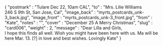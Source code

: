 {
  "postmark" : "Tulare Dec 22, 10am CAL",
  "to" : "Mrs. Lilie Williams<br> 246 S 9th St, San Jose, Cal",
  "image_back" : "myrts_postcards_unk-3_back.jpg",
  "image_front" : "myrts_postcards_unk-3_front.jpg",
  "from" : "Kate",
  "notes" : "",
  "cover" : "December 25 A Merry Christmas",
  "slug" : "card006",
  "weight" : 2,
  "message" : "Dear Lilla and Girls, <br>I hope this finds all well. Wish you might have been here with us. Ma will be here Mar. 13. [?] in love and best wishes. Lovingly Kate"
}

